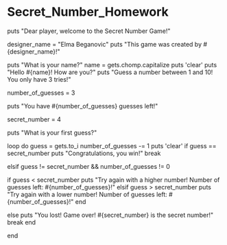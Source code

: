 Secret_Number_Homework
======================
puts "Dear player, welcome to the Secret Number Game!"

designer_name = "Elma Beganovic"
puts "This game was created by #{designer_name}!"

puts "What is your name?"
name = gets.chomp.capitalize
puts 'clear' 
puts "Hello #{name}! How are you?"
puts "Guess a number between 1 and 10! You only have 3 tries!"

number_of_guesses = 3

puts "You have #{number_of_guesses} guesses left!"

secret_number = 4

puts "What is your first guess?"

loop do 
	guess = gets.to_i
	number_of_guesses -= 1
	puts 'clear'
	if guess == secret_number
		puts "Congratulations, you win!"
		break 
		
elsif guess != secret_number && number_of_guesses != 0

if guess < secret_number 
puts "Try again with a higher number! Number of guesses left: #{number_of_guesses}!"
elsif guess > secret_number 
puts "Try again with a lower number! Number of guesses left: #{number_of_guesses}!"
end

else
puts "You lost! Game over! #{secret_number} is the secret number!"
break
end 

end 
